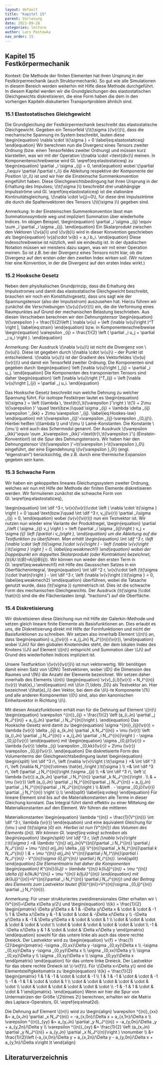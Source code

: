 ```yaml
---
layout: default
title: "Kapitel 15"
parent: Vorlesung
date: 2021-09-28
categories: lecture
author: Lars Pastewka
nav_order: 15
---
```



<h2 class='chapterHead'><span class='titlemark'>Kapitel 15</span><br /><a id='x1-100015'></a>Festkörpermechanik</h2>
<div class='framedenv' id='shaded*-1'>
<!-- l. 3 --><p class='noindent'><span class='underline'><span class='cmbx-12'>Kontext:</span></span> Die Methode der finiten Elementen hat ihren Ursprung in der
Festkörpermechanik (auch <span class='cmti-12'>Strukturmechanik</span>). So gut wie alle Simulationen in
diesem Bereich werden weiterhin mit Hilfe diese Methode durchgeführt. In
diesem Kapitel werden wir die Grundgleichungen des elastostatischen
Gleichgewichts diskretisieren, die eine Form haben die dem in den vorherigen
Kapiteln diskutierten Transportproblem ähnlich sind. </p></div>
<h3 class='sectionHead'><span class='titlemark'>15.1 </span> <a id='x1-200015.1'></a>Elastostatisches Gleichgewicht</h3>
<!-- l. 9 --><p class='noindent'>Die Grundgleichung der Festkörpermechanik beschreibt das elastostatische
Gleichgewicht. Gegeben ein Tensorfeld \(\t{\sigma }(\v{r})\), dass die <span class='cmti-12'>mechanische Spannung </span>im
System beschreibt, lauten diese \begin{equation} \nabla \cdot \t{\sigma } = 0 \label{eq:elastostaticeq} \end{equation}
Wir berechnen nun die Divergenz eines <span class='cmti-12'>Tensors zweiter Ordnung </span>(bzw. einen
Tensor<span class='cmti-12'>feldes </span>zweiter Ordnung) und müssen kurz klarstellen, was wir mit der
Operation \(\nabla \cdot =\text{div}\) meinen. In Komponentenschreibweise wird Gl. \eqref{eq:elastostaticeq}
zu \begin{equation} \partial _i \sigma _{ij} = 0, \end{equation}
wobei \(\partial _i\equiv \partial /\partial r_i\) die Ableitung respektive der Komponente der Position \(r_i\) ist und
wir hier die <span class='cmti-12'>Einsteinsche Summenkonvention </span>eingeführt haben. Diese
Gleichgewichtsbedingung hat ihren Ursprung in der Erhaltung des Impulses; \(\t{\sigma }\)
beschreibt drei unabhängige Impulsströme und Gl. \eqref{eq:elastostaticeq} ist
die stationäre Kontinuitätsgleichung, \(\nabla \cdot \v{j}=0\), für diese drei Impulsströme die durch
die Spaltenvektoren des Tensors \(\t{\sigma }\) gegeben sind.
</p>
<div class='framedenv' id='shaded*-1'>
<!-- l. 20 --><p class='noindent'><span class='underline'><span class='cmbx-12'>Anmerkung:</span></span> In der Einsteinschen Summenkonvention lässt man
Summationssymbole weg und impliziert Summation über wiederholte Indices. Im
obigen Beispiel, \begin{equation} \partial _i \sigma _{ij} \equiv \sum _i \partial _i \sigma _{ij}. \end{equation}
Ein Skalarprodukt zwischen den Vektoren \(\v{a}\) und \(\v{b}\) wird in dieser Konvention
geschrieben als \begin{equation} \v{a}\cdot \v{b} = a_i b_i. \end{equation}
Diese Indexschreibweise ist nützlich, weil sie eindeutig ist. In der dyadischen
Notation müssen wir meistens dazu sagen, was wir mit einer Operation
meinen. So ist z.B. bei der Divergenz eines Tensors nicht klar, ob die
Divergenz auf den ersten oder den zweiten Index wirken soll. (Wir nutzen
hier eine Konvention, in der die Divergenz auf den ersten Index wirkt.) </p></div>



<!-- l. 32 --><p class='noindent'>
</p>
<h3 class='sectionHead'><span class='titlemark'>15.2 </span> <a id='x1-300015.2'></a>Hooksche Gesetz</h3>
<!-- l. 34 --><p class='noindent'>Neben dem physikalischen Grundprinzip, dass die Erhaltung des Impulsstromes
und damit das elastostatische Gleichgewicht beschreibt, brauchen wir noch ein
Konstitutivgesetz, dass uns sagt wie der Spannungstensor (also der Impulsstrom)
auszusehen hat. Hierzu führen wir zunächst die Verschiebungen \(\v{u}(\v{r})\) ein, die die
Verformung eines Raumpunktes auf Grund der mechanischen Belastung
beschrieben. Aus diesen Verschieben berechnen wir den Dehnungstensor
\begin{equation} \t{\varepsilon } = \frac{1}{2}\left [ \nabla \v{u} + \left (\nabla \v{u}\right )^T \right ], \label{eq:strain} \end{equation}
bzw. in Komponentenschreibweise \begin{equation} \varepsilon _{ij} = \frac{1}{2} \left ( \partial _i u_j + \partial _j u_i \right ). \end{equation}
</p>
<div class='framedenv' id='shaded*-1'>
<!-- l. 44 --><p class='noindent'><span class='underline'><span class='cmbx-12'>Anmerkung:</span></span> Der Ausdruck \(\nabla \v{u}\) ist <span class='cmti-12'>nicht </span>die Divergenz von \(\v{u}\). Diese ist gegeben
durch \(\nabla \cdot \v{u}\) – der Punkt ist entscheidend. \(\nabla \v{u}\) ist der Gradient des Vektorfeldes \(\v{u}(\v{r})\) und damit
ein Tensorfeld zweiter Ordnung. Die Komponenten sind gegeben durch
\begin{equation} \left [\nabla \v{u}\right ]_{ij} = \partial _i u_j. \end{equation}
Die Komponenten des transponierten Tensors sind daher \begin{equation} \left [\nabla \v{u}\right ]^T_{ij} = \left [\nabla \v{u}\right ]_{ji} = \partial _j u_i. \end{equation}
</p></div>
<!-- l. 55 --><p class='indent'> Das Hooksche Gesetz beschreibt nun welche Dehnung zu welcher Spannung
führt. Für isotrope Festkörper lautet es \begin{equation} \t{\sigma } = \left (\lambda \, \text{tr}\,\t{\varepsilon }'\right ) \t{1} + 2\mu \t{\varepsilon }' \quad \text{bzw.}\quad \sigma _{ij} = \lambda \delta _{ij} \varepsilon '_{kk} + 2\mu \varepsilon '_{ij}. \label{eq:Hookes-law} \end{equation}
mit \(\varepsilon _{ij}'=\varepsilon _{ij}-\varepsilon _{0,ij}\). Hierbei heißen \(\lambda \) und \(\mu \) <span class='cmti-12'>Lamé-Konstanten</span>. Die Konstante \(\mu \) wird auch das
Schermodul genannt. Der Ausdruck \(\varepsilon _{kk}'\equiv \sum _k\varepsilon _{kk}'=\text{tr}\,\t{\varepsilon }'\) (Einstein-Konvention!) ist die Spur des
Dehnungstensors. Wir haben hier den Dehnungstensor \(\t{\varepsilon }'=\t{\varepsilon }-\t{\varepsilon }_0\) eingeführt, der eine
Eigendehnung \(\v{\varepsilon }_0\) (engl. “eigenstrain”) berücksichtig, die z.B. durch eine thermische
Expansion gegeben sein kann.
</p><!-- l. 79 --><p class='noindent'>
</p>
<h3 class='sectionHead'><span class='titlemark'>15.3 </span> <a id='x1-400015.3'></a>Schwache Form</h3>
<!-- l. 81 --><p class='noindent'>Wir haben ein gekoppeltes lineares Gleichungssystem zweiter Ordnung, welches
wir nun mit Hilfe der Methode der finiten Elemente diskretisieren werden. Wir
formulieren zunächst die schwache Form von Gl. \eqref{eq:elastostaticeq},



\begin{equation} \int \dif ^3 r\, \v{v}(\v{r})\cdot \left ( \nabla \cdot \t{\sigma } \right ) = 0 \quad \text{bzw.}\quad \int \dif ^3 r\, v_j(\v{r}) \partial _i\sigma _{ij} = 0, \end{equation}
wobei \(\v{v}(\v{r})\) nun ein Testvektor ist. Wir nutzen nun wieder eine Variante der
Produktregel, \begin{equation} \partial _i\left ( \sigma _{ij} v_j \right ) = \left (\partial _i \sigma _{ij}\right ) v_j + \sigma _{ij} \left (\partial _i v_j\right ), \end{equation}
um die Ableitung auf die Testfunktion zu überführen. Man erhält
\begin{equation} \int \dif ^3 r\, \left [\nabla \cdot \left (\t{\sigma }\cdot \v{v}\right ) - \left (\nabla \v{v}\right ):\t{\sigma } \right ] = 0, \label{eq:weakmech1} \end{equation}
wobei der Doppelpunkt ein doppeltes Skalarprodukt (oder <span class='cmti-12'>Kontraktion</span>) bezeichnet, \(\t{A}:\t{B}=A_{ij}B_{ij}\).
Wir können nun wieder den ersten Term in Gl. \eqref{eq:weakmech1} mit Hilfe
des Gaussschen Satzes in ein Oberflächenintegral, \begin{equation} \int \dif ^2 r\, \v{v}\cdot \left (\t{\sigma }\cdot \hat{n}\right ) - \int \dif ^3 r\, \left (\nabla \v{v}\right ):\t{\sigma } = 0, \label{eq:weakmech2} \end{equation}
überführen, wobei die Tatsache genutzt wurde, dass \(\t{\sigma }\) symmetrisch ist. Dies ist
die schwache Form des mechanischen Gleichgewichts. Der Ausdruck \(\t{\sigma }\cdot \hat{n}\) sind die die
Flächenlasten (engl. “tractions”) auf die Oberfläche.
</p><!-- l. 105 --><p class='noindent'>
</p>
<h3 class='sectionHead'><span class='titlemark'>15.4 </span> <a id='x1-500015.4'></a>Diskretisierung</h3>
<!-- l. 107 --><p class='noindent'>Wir diskretisieren diese Gleichung nun mit Hilfe der Galerkin-Methode und setzen
gleich lineare finite Elemente als Basisfunktionen an. Dies erlaubt es uns,
die Diskretisierung direkt mit Hilfe der Formfunktionen und nicht der
Basisfunktionen zu schreiben. Wir setzen also innerhalb Element \((n)\) an, dass
\begin{equation} u_j(\v{r}) = a_{j,Jn} N_J^{(n)}(\v{r}), \end{equation}
wobei \(Jn\) für den globalen Knotenindex steht, der dem lokalen Index des Knotens \(J\)
auf Element \((n)\) entspricht und Summation über \(J\) auf Grund des wiederholten
Indices impliziert ist.
</p><!-- l. 113 --><p class='indent'> Unsere Testfunktion \(\v{v}(\v{r})\) ist nun vektorwertig. Wir benötigen damit
einen Satz von \(DN\) Testvektoren, wobei \(D\) die Dimension des Raumes und \(N\) die
Anzahl der Elemente bezeichnet. Wir setzen daher innerhalb des Elements \((n)\)
\begin{equation} \v{v}_{i,I}(\v{r}) = N_I^{(n)}(\v{r}) \hat{e}_i \end{equation}
mit \(i\in [1,\ldots ,D]\) als Testvektor an. Hier bezeichnet \(\hat{e}_i\) den Vektor, bei dem die \(i\)-te Komponente \(1\)
und alle anderen Komponenten \(0\) sind, also den kanonischen Einheitsvektor in
Richtung \(i\).
</p><!-- l. 119 --><p class='indent'> Mit diesen Ansatzfunktionen erhält man für die Dehnung auf Element \((n)\)
\begin{equation} \varepsilon ^{(n)}_{ij} = \frac{1}{2} \left (a_{i,Jn} \partial _j N_J^{(n)} + a_{j,Jn} \partial _i N_J^{(n)}\right ). \end{equation}
Das Hooksche Gesetz wird damit zu \begin{equation} \sigma ^{(n)}_{ij}(\v{r}) = \lambda (\v{r}) \delta _{ij} a_{k,Jn} \partial _k N_J^{(n)} + \mu (\v{r}) \left (a_{i,Jn} \partial _j N_J^{(n)} + a_{j,Jn} \partial _i N_J^{(n)}\right ) - \sigma _{0,ij}(\v{r}) \end{equation}
mit \begin{equation} \sigma _{0,ij}(\v{r}) = \lambda (\v{r}) \delta _{ij} \varepsilon _{0,kk}(\v{r}) + 2\mu (\v{r}) \varepsilon _{0,ij}(\v{r}). \end{equation}
Die diskretisierte Form des Volumenterms der Gleichgewichtsbedingung lautet
\begin{equation} \begin{split} \int \dif ^3 r\, \left (\nabla \v{v}\right ):\t{\sigma } =&amp; \int \dif ^3 r\, \left (\nabla N_I^{(n)}\otimes \hat{e}_i\right ):\t{\sigma } \\ =&amp; \int \dif ^3 r\, \left (\partial _j N_I^{(n)}\right )\sigma _{ji} \\ =&amp; \int \dif ^3 r\, \left \{ \lambda (\v{r}) a_{k,Jn} \partial _i N_I^{(n)} \partial _k N_J^{(n)}\right . \\ &amp; + \mu (\v{r}) \left (a_{i,Jn} \partial _j N_I^{(n)}\partial _j N_J^{(n)} + a_{j,Jn} \partial _j N_I^{(n)}\partial _i N_J^{(n)}\right ) \\ &amp;\left . - \sigma _{0,ji}(\v{r}) \partial _j N_I^{(n)} \right \}.\\ \end{split} \label{eq:voleq} \end{equation}
Für lineare Element sind bis auf die Materialkonstanten alle Terme in
dieser Gleichung konstant. Das Integral führt damit effektiv zu einer
Mittelung der Materialkonstanten auf den Element. Wir führen die mittleren



Materialkonstanten \begin{equation} \lambda ^{(n)} = \frac{1}{V^{(n)}} \int \dif ^3 r\, \lambda (\v{r}) \end{equation}
und eine äquivalent Gleichung für \(\mu \) und \(\t{\sigma }_0\) ein. Hierbei ist nun \(V^{(n)}\) das Volumen des
Elements \((n)\). Wir können Gl. \eqref{eq:voleq} schreiben als \begin{equation} \begin{split} \int \dif ^3 r\, \left (\nabla \v{v}\right ):\t{\sigma } =&amp; \lambda ^{(n)} a_{j,Jn}V^{(n)}\partial _i N_I^{(n)} \partial _j N_J^{(n)} + \mu ^{(n)} a_{j,Jn} \delta _{ij} V^{(n)}\partial _k N_I^{(n)}\partial _k N_J^{(n)} \\ &amp; + \mu ^{(n)} a_{j,Jn} V^{(n)}\partial _j N_I^{(n)}\partial _i N_J^{(n)} - V^{(n)}\sigma _{0,ij}^{(n)} \partial _j N_I^{(n)}. \end{split} \end{equation}
Die Elementmatrix hat daher die Komponenten \begin{equation} K^{(n)}_{IiJj} = \lambda ^{(n)} k_{IiJj}^{(n)} + \mu ^{(n)} \delta _{ij} k_{IkJk}^{(n)} + \mu ^{(n)} k_{IjJi}^{(n)} \end{equation}
mit \(k_{IiJj}^{(n)}=V^{(n)}\partial _i N_I^{(n)} \partial _j N_J^{(n)}\) und der Beitrag des Elements zum Lastvektor lautet \(f_{Ii}^{(n)}=V^{(n)}\sigma _{0,ij}^{(n)} \partial _j N_I^{(n)}\).
</p>
<div class='framedenv' id='shaded*-1'>
<!-- l. 203 --><p class='noindent'><span class='underline'><span class='cmbx-12'>Anmerkung:</span></span> Für unser strukturiertes zweidimensionales Gitter erhalten wir \(V^{(n)}=\Delta x\Delta y/2\)
und \begin{equation} \t{k} = \frac{1}{2} \begin{pmatrix} \Delta y/\Delta x &amp; 1 &amp; -\Delta y/\Delta x &amp; \cdot &amp; \cdot &amp; -1 \\ 1 &amp; \Delta x/\Delta y &amp; -1 &amp; \cdot &amp; \cdot &amp; -\Delta x/\Delta y \\ -\Delta y/\Delta x &amp; -1 &amp; \Delta y/\Delta x &amp; \cdot &amp; \cdot &amp; 1 \\ \cdot &amp; \cdot &amp; \cdot &amp; \cdot &amp; \cdot &amp; \cdot \\ \cdot &amp; \cdot &amp; \cdot &amp; \cdot &amp; \cdot &amp; \cdot \\ -1 &amp; -\Delta x/\Delta y &amp; 1 &amp; \cdot &amp; \cdot &amp; \Delta x/\Delta y \end{pmatrix} \end{equation}
sowohl für das untere linke als auch das obere rechte Dreieck. Der Lastvektor
wird zu \begin{equation} \v{f} = \frac{1}{2}\begin{pmatrix} -\sigma _{0,xx}\Delta y -\sigma _{0,xy}\Delta x \\ -\sigma _{0,xy}\Delta y -\sigma _{0,yy}\Delta x \\ \sigma _{0,xx}\Delta y \\ \sigma _{0,xy}\Delta y \\ \sigma _{0,xy}\Delta x \\ \sigma _{0,yy}\Delta x \end{pmatrix} \end{equation}
für das untere linke Dreieck. Der Lastvektor für das obere rechte Dreieck ist \(-\v{f}\).
Für \(\Delta x=\Delta y\) wird die Elementsteifigkeitsmatrix zu \begin{equation} \t{k} = \frac{1}{2} \begin{pmatrix} 1 &amp; 1 &amp; -1 &amp; \cdot &amp; \cdot &amp; -1 \\ 1 &amp; 1 &amp; -1 &amp; \cdot &amp; \cdot &amp; -1 \\ -1 &amp; -1 &amp; 1 &amp; \cdot &amp; \cdot &amp; 1 \\ \cdot &amp; \cdot &amp; \cdot &amp; \cdot &amp; \cdot &amp; \cdot \\ \cdot &amp; \cdot &amp; \cdot &amp; \cdot &amp; \cdot &amp; \cdot \\ -1 &amp; -1 &amp; 1 &amp; \cdot &amp; \cdot &amp; 1 \end{pmatrix}. \end{equation}
Wenn wir hier die Spur von Untermatrizen der Größe \(2\times 2\) berechnen, erhalten wir
die Matrix des Laplace-Operators, Gl. \eqref{eq:elmat2d}.
</p><!-- l. 240 --><p class='indent'> Die Dehnung auf Element \((n)\) wird zu \begin{align} \varepsilon ^{(n)}_{xx} &amp;= a_{x,Jn} \partial _x N_J^{(n)} = -a_{x,0n}/\Delta x + a_{x,1n}/\Delta x \\ \varepsilon ^{(n)}_{yy} &amp;= a_{y,Jn} \partial _y N_J^{(n)} = -a_{y,0n}/\Delta _y + a_{y,2n}/\Delta y \\ \varepsilon ^{(n)}_{xy} &amp;= \frac{1}{2} \left (a_{x,Jn} \partial _y N_J^{(n)} + a_{y,Jn} \partial _x N_J^{(n)}\right ) \nonumber \\ &amp;= \frac{1}{2}\left (-a_{x,0n}/\Delta y + a_{x,2n}/\Delta y - a_{y,0n}/\Delta x + a_{y,1n}/\Delta x\right )t \end{align}
</p>
</div>



<h2 class='likechapterHead'><a id='x1-600015.4'></a>Literaturverzeichnis</h2>

